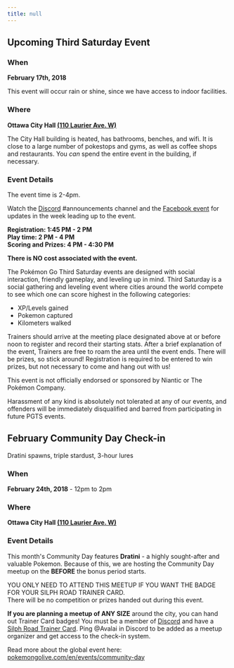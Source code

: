 ```yaml
---
title: null
---
```


## Upcoming Third Saturday Event


### When

**February 17th, 2018**

This event will occur rain or shine, since we have access to indoor facilities.

### Where

**Ottawa City Hall [(110 Laurier Ave. W)](https://goo.gl/maps/8wgPXJ4Wkf32)**

The City Hall building is heated, has bathrooms, benches, and wifi. It is close to a large number of pokestops and gyms, as well as coffee shops and restaurants. You _can_ spend the entire event in the building, if necessary.

### Event Details

<div class="highlight">The event time is 2-4pm.</div>

Watch the [Discord](http://discord.me/pokeottawa) #announcements channel and the [Facebook event](https://www.facebook.com/events/255869428281560/) for updates in the week leading up to the event.

**Registration: 1:45 PM - 2 PM  
Play time: 2 PM - 4 PM  
Scoring and Prizes: 4 PM - 4:30 PM**

**There is NO cost associated with the event.**

The Pokémon Go Third Saturday events are designed with social interaction, friendly gameplay, and leveling up in mind. Third Saturday is a social gathering and leveling event where cities around the world compete to see which one can score highest in the following categories:

* XP/Levels gained
* Pokemon captured
* Kilometers walked

Trainers should arrive at the meeting place designated above at or before noon to register and record their starting stats. After a brief explanation of the event, Trainers are free to roam the area until the event ends. There will be prizes, so stick around! Registration is required to be entered to win prizes, but not necessary to come and hang out with us!

This event is not officially endorsed or sponsored by Niantic or The Pokémon Company.

Harassment of any kind is absolutely not tolerated at any of our events, and offenders will be immediately disqualified and barred from participating in future PGTS events.

## February Community Day Check-in

Dratini spawns, triple stardust, 3-hour lures

### When

**February 24th, 2018** - 12pm to 2pm

### Where

**Ottawa City Hall [(110 Laurier Ave. W)](https://goo.gl/maps/pMF6dCnxgwo)**

### Event Details

This month's Community Day features **Dratini** - a highly sought-after and valuable Pokemon. Because of this, we are hosting the Community Day meetup on the **BEFORE** the bonus period starts.

<div class="highlight">
YOU ONLY NEED TO ATTEND THIS MEETUP IF YOU WANT THE BADGE FOR YOUR SILPH ROAD TRAINER CARD.
<br>
There will be no competition or prizes handed out during this event.
</div>

**If you are planning a meetup of ANY SIZE** around the city, you can hand out Trainer Card badges! You must be a member of [Discord](http://www.discord.me/pokeottawa) and have a [Silph Road Trainer Card](https://thesilphroad.com/card). Ping @Avalai in Discord to be added as a meetup organizer and get access to the check-in system.

Read more about the global event here: [pokemongolive.com/en/events/community-day](https://pokemongolive.com/en/events/community-day/americas/)
